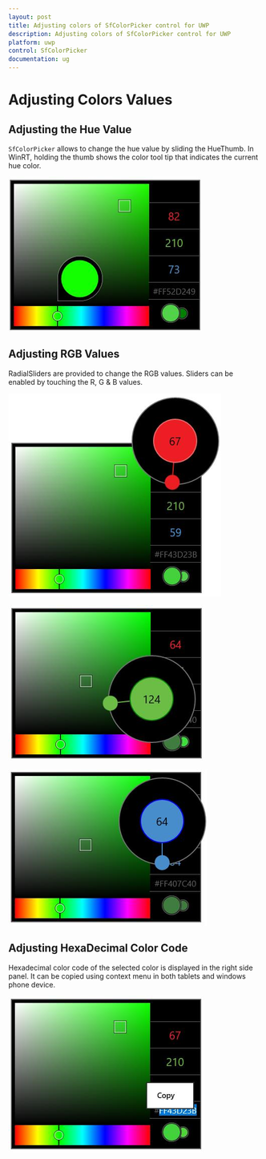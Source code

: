 ```yaml
---
layout: post
title: Adjusting colors of SfColorPicker control for UWP
description: Adjusting colors of SfColorPicker control for UWP
platform: uwp
control: SfColorPicker
documentation: ug
---
```


# Adjusting Colors Values

## Adjusting the Hue Value

`SfColorPicker` allows to change the hue value by sliding the HueThumb. In WinRT, holding the thumb shows the color tool tip that indicates the current hue color.

![](Adjusting-Color-images/Adjusting-Color-img1.jpeg)

## Adjusting RGB Values

RadialSliders are provided to change the RGB values. Sliders can be enabled by touching the R, G & B values.

![](Adjusting-Color-images/Adjusting-Color-img2.jpeg)


![](Adjusting-Color-images/Adjusting-Color-img3.jpeg)


![](Adjusting-Color-images/Adjusting-Color-img4.jpeg)


## Adjusting HexaDecimal Color Code

Hexadecimal color code of the selected color is displayed in the right side panel. It can be copied using context menu in both tablets and windows phone device.

![](Adjusting-Color-images/Adjusting-Color-img5.jpeg)


